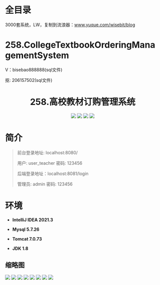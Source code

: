 # 全目录

3000套系统，LW，复制到流浪器：www.yuque.com/wisebit/blog

# 258.CollegeTextbookOrderingManagementSystem

<p>V：bisebao888888(sql文件)</p>
<p>抠: 206157502(sql文件)</p>

<p><h1 align="center">258.高校教材订购管理系统</h1></p>


<p align="center">
	<img src="https://img.shields.io/badge/jdk-1.8-orange.svg"/>
    <img src="https://img.shields.io/badge/springboot-5.x-lightgrey.svg"/>
    <img src="https://img.shields.io/badge/vue-3.x-blue.svg"/>
    <img src="https://img.shields.io/badge/mybatis-5.x-yellow.svg"/>
</p>

# 简介
>
> 
>
> 前台登录地址: localhost:8080/
>
> 用户: user_teacher 密码: 123456
>
> 后端登录地址：localhost:8081/login
>
> 管理员: admin   密码: 123456
>

# 环境

- <b>IntelliJ IDEA 2021.3</b>

- <b>Mysql 5.7.26</b>

- <b>Tomcat 7.0.73</b>

- <b>JDK 1.8</b>




## 缩略图

![](https://bitwise.oss-cn-heyuan.aliyuncs.com/2024/9/10/5f735faa-c8e9-4fec-9fa4-6eec46785f09.png)
![](https://bitwise.oss-cn-heyuan.aliyuncs.com/2024/9/10/04f3caff-c4eb-4471-895a-0e3790c809f1.png)
![](https://bitwise.oss-cn-heyuan.aliyuncs.com/2024/9/10/de586186-6fbe-4f8d-895d-0e158dee66fe.png)
![](https://bitwise.oss-cn-heyuan.aliyuncs.com/2024/9/10/e672ccde-b154-4f25-b5cb-8bef0780aac7.png)
![](https://bitwise.oss-cn-heyuan.aliyuncs.com/2024/9/10/70080d0b-9943-4ddc-8dc3-5db81d73f289.png)
![](https://bitwise.oss-cn-heyuan.aliyuncs.com/2024/9/10/c54e3768-9767-44e2-ac2e-aadd8f5d4356.png)
![](https://bitwise.oss-cn-heyuan.aliyuncs.com/2024/9/10/c5280eff-89f0-4e84-8fd3-b635e5cc51aa.png)
![](https://bitwise.oss-cn-heyuan.aliyuncs.com/2024/9/10/fe80a59c-0390-4592-be0c-b9ce015b044a.png)




